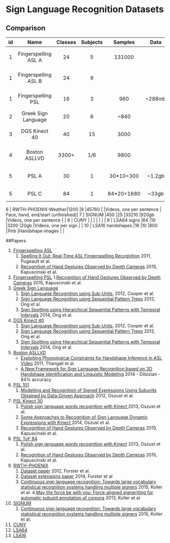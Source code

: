 # Sign Language Recognition Datasets

## Comparison

id  | Name                |Classes|Subjects| Samples       | Data | Type                             | Annotations |
|:-:|:-------------------:|:-----:|:------:|:-------------:|:----:|:--------------------------------:|:----------:|
1   | Fingerspelling ASL A|  24   | 5      |131000         |      |Handshape images (depth+rgb) |   |
1   | Fingerspelling ASL B|  24   | 9      |               |      |Handshape images (depth)     |   |
1   | Fingerspelling PSL |  16   | 3       |960            |~288mb|Handshape images (depth)     |   |
2   | Greek Sign Language |  20   | 6      |~840           |      |                                  |            |
3   | DGS Kinect 40       |  40   | 15     | 3000          |      |Videos, multiple angles           |            |
4   | Boston ASLLVD       |3300+  |1/6     | 9800          |      |Videos, multiple angles           |hand,end/start|
5   |PSL A                |30    |1        |30*10=300      |~1.2gb|Videos, Kinect camera             |Word level  |
5   |PSL C                |84    |1        |84*20=1680     |~33gb |Videos, ToF camera                |Word level  |

6   | RWTH-PHOENIX-Weather|1200   |9       |45760          |      |Videos, one per sentence          | Face, hand, end/start (unfinished)|
7   | SIGNUM              |450    |25      |33210          |920gb |Videos, one per sentence          |            |
8   | CUNY                |       |        |               |      |                                  |            |
9   | LSA64 signs         |64     |10      |3200           |20gb  |Videos, one per sign              |            |
10  | LSA16 handshapes    |16     |10      |800            |7mb   |Handshape images                  |            |

##Papers
1. [Fingerspelling ASL](http://empslocal.ex.ac.uk/people/staff/np331/index.php?section=FingerSpellingDataset)
     1. [Spelling It Out: Real-Time ASL Fingerspelling Recognition](http://personal.ee.surrey.ac.uk/Personal/N.Pugeault/publications/PugeaultBowden2011b.pdf) 2011, Pugeault et al.
     2. [Recognition of Hand Gestures Observed by Depth Cameras](http://cdn.intechopen.com/pdfs-wm/48352.pdf) 2015, Kapuscinski et al.
1. [Fingerspelling PSL](http://vision.kia.prz.edu.pl/statictof.php)
    1.[Recognition of Hand Gestures Observed by Depth Cameras](http://cdn.intechopen.com/pdfs-wm/48352.pdf) 2015, Kapuscinski et al.
2. [Greek Sign Language](?)
    1. [Sign Language Recognition using Sub-Units](http://jmlr.csail.mit.edu/papers/volume13/cooper12a/cooper12a.pdf), 2012, Cooper et al.
    2. [Sign Language Recognition using Sequential Pattern Trees](https://pdfs.semanticscholar.org/e8a1/84e76d6476ecc27857b1c1b280af5628d0ae.pdf) 2012, Ong et al.
    3. [Sign Spotting using Hierarchical Sequential Patterns with Temporal Intervals](http://www.cv-foundation.org/openaccess/content_cvpr_2014/papers/Ong_Sign_Spotting_using_2014_CVPR_paper.pdf) 2014, Ong et al.
3. [DGS Kinect 40](http://jmlr.csail.mit.edu/papers/volume13/cooper12a/cooper12a.pdf)
    1. [Sign Language Recognition using Sub-Units](http://jmlr.csail.mit.edu/papers/volume13/cooper12a/cooper12a.pdf), 2012, Cooper et al.
    2. [Sign Language Recognition using Sequential Pattern Trees](https://pdfs.semanticscholar.org/e8a1/84e76d6476ecc27857b1c1b280af5628d0ae.pdf) 2012, Ong et al.
    3. [Sign Spotting using Hierarchical Sequential Patterns with Temporal Intervals](http://www.cv-foundation.org/openaccess/content_cvpr_2014/papers/Ong_Sign_Spotting_using_2014_CVPR_paper.pdf) 2014, Ong et al.
4. [Boston ASLLVD](http://www.bu.edu/av/asllrp/dai-asllvd.html)
    * [Exploiting Phonological Constraints for Handshape Inference in ASL Video](http://www.bu.edu/asllrp/1826-CVPR_2011.pdf) 2011, Thangali et al.
    * [A New Framework for Sign Language Recognition based on 3D Handshape Identification and Linguistic Modeling](http://www.lrec-conf.org/proceedings/lrec2014/pdf/1138_Paper.pdf) 2014 - Dilsizian - 84% accuracy
5. [PSL 101](?)  
    1. [Modelling and Recognition of Signed Expressions Using Subunits Obtained by Data–Driven Approach](http://link.springer.com/chapter/10.1007%2F978-3-642-33185-5_35#page-2) 2012, Oszust et al.  
5. [PSL Kinect 30](http://vision.kia.prz.edu.pl/dynamickinect.php)  
    1. [Polish sign language words recognition with Kinect ](http://ieeexplore.ieee.org/xpl/login.jsp?tp=&arnumber=6577826&url=http%3A%2F%2Fieeexplore.ieee.org%2Fxpls%2Fabs_all.jsp%3Farnumber%3D6577826) 2013, Oszust et al.
    2. [Some Approaches to Recognition of Sign Language Dynamic Expressions with Kinect ](http://link.springer.com/chapter/10.1007%2F978-3-319-08491-6_7) 2014, Oszust et al.
    3. [Recognition of Hand Gestures Observed by Depth Cameras](http://cdn.intechopen.com/pdfs-wm/48352.pdf) 2015, Kapuscinski et al.
5. [PSL ToF 84](http://vision.kia.prz.edu.pl/dynamictof.php)  
    1. [Polish sign language words recognition with Kinect](http://ieeexplore.ieee.org/xpl/login.jsp?tp=&arnumber=6577826&url=http%3A%2F%2Fieeexplore.ieee.org%2Fxpls%2Fabs_all.jsp%3Farnumber%3D6577826)  2013, Oszust et al.
    2. [Recognition of Hand Gestures Observed by Depth Cameras](http://cdn.intechopen.com/pdfs-wm/48352.pdf) 2015, Kapuscinski et al.
6. [RWTH-PHOENIX](http://www-i6.informatik.rwth-aachen.de/~forster/database-rwth-phoenix.php)
    1. [Dataset paper](http://www-i6.informatik.rwth-aachen.de/publications/download/773/forster-lrec-2012.pdf) 2012, Forster et al.
    2. [Dataset extensions paper](http://www.lrec-conf.org/proceedings/lrec2014/pdf/585_Paper.pdf) 2014, Forster et al
    3. [Continuous sign language recognition: Towards large vocabulary statistical recognition systems handling multiple signers](http://www.sciencedirect.com/science/article/pii/S1077314215002088) 2015, Koller et al.
    4.[May the force be with you: Force-aligned signwriting for automatic subunit annotation of corpora](http://www-i6.informatik.rwth-aachen.de/publications/download/852/Koller-FG-2013.pdf) 2013, Koller et al.
7. [SIGNUM](http://www.phonetik.uni-muenchen.de/forschung/Bas/SIGNUM/)
    1. [Continuous sign language recognition: Towards large vocabulary statistical recognition systems handling multiple signers](http://www.sciencedirect.com/science/article/pii/S1077314215002088) 2015, Koller et al.
8. [CUNY](http://eniac.cs.qc.cuny.edu/matt/pubs/lu-huenerfauth-2012-lrec.pdf)
9. [LSA64](http://facundoq.github.io/unlp/lsa64/index.html)
10. [LSA16](http://facundoq.github.io/unlp/lsa16/index.html)
